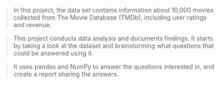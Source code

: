 >In this project, the data set contains information about 10,000 movies collected from The Movie Database (TMDb), including user ratings and revenue.

>This project conducts data analysis and documents findings. It starts by taking a look at the dataset and brainstorming what questions that could be answered using it. 

>It uses pandas and NumPy to answer the questions interested in, and create a report sharing the answers. 
